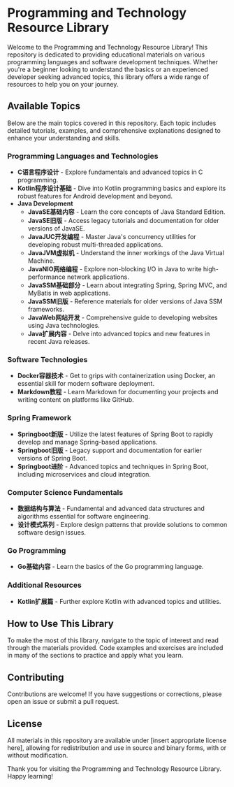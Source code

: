 # Programming and Technology Resource Library

Welcome to the Programming and Technology Resource Library! This repository is dedicated to providing educational materials on various programming languages and software development techniques. Whether you're a beginner looking to understand the basics or an experienced developer seeking advanced topics, this library offers a wide range of resources to help you on your journey.

## Available Topics

Below are the main topics covered in this repository. Each topic includes detailed tutorials, examples, and comprehensive explanations designed to enhance your understanding and skills.

### Programming Languages and Technologies
- **C语言程序设计** - Explore fundamentals and advanced topics in C programming.
- **Kotlin程序设计基础** - Dive into Kotlin programming basics and explore its robust features for Android development and beyond.
- **Java Development**
  - **JavaSE基础内容** - Learn the core concepts of Java Standard Edition.
  - **JavaSE旧版** - Access legacy tutorials and documentation for older versions of JavaSE.
  - **JavaJUC开发编程** - Master Java's concurrency utilities for developing robust multi-threaded applications.
  - **JavaJVM虚拟机** - Understand the inner workings of the Java Virtual Machine.
  - **JavaNIO网络编程** - Explore non-blocking I/O in Java to write high-performance network applications.
  - **JavaSSM基础部分** - Learn about integrating Spring, Spring MVC, and MyBatis in web applications.
  - **JavaSSM旧版** - Reference materials for older versions of Java SSM frameworks.
  - **JavaWeb网站开发** - Comprehensive guide to developing websites using Java technologies.
  - **Java扩展内容** - Delve into advanced topics and new features in recent Java releases.

### Software Technologies
- **Docker容器技术** - Get to grips with containerization using Docker, an essential skill for modern software deployment.
- **Markdown教程** - Learn Markdown for documenting your projects and writing content on platforms like GitHub.

### Spring Framework
- **Springboot新版** - Utilize the latest features of Spring Boot to rapidly develop and manage Spring-based applications.
- **Springboot旧版** - Legacy support and documentation for earlier versions of Spring Boot.
- **Springboot进阶** - Advanced topics and techniques in Spring Boot, including microservices and cloud integration.

### Computer Science Fundamentals
- **数据结构与算法** - Fundamental and advanced data structures and algorithms essential for software engineering.
- **设计模式系列** - Explore design patterns that provide solutions to common software design issues.

### Go Programming
- **Go基础内容** - Learn the basics of the Go programming language.

### Additional Resources
- **Kotlin扩展篇** - Further explore Kotlin with advanced topics and utilities.

## How to Use This Library
To make the most of this library, navigate to the topic of interest and read through the materials provided. Code examples and exercises are included in many of the sections to practice and apply what you learn.

## Contributing
Contributions are welcome! If you have suggestions or corrections, please open an issue or submit a pull request.

## License
All materials in this repository are available under [insert appropriate license here], allowing for redistribution and use in source and binary forms, with or without modification.

Thank you for visiting the Programming and Technology Resource Library. Happy learning!

